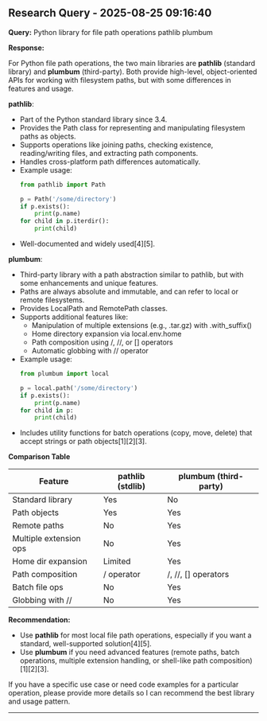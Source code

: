 
## Research Query - 2025-08-25 09:16:40

**Query:** Python library for file path operations pathlib plumbum

**Response:**

For Python file path operations, the two main libraries are **pathlib** (standard library) and **plumbum** (third-party). Both provide high-level, object-oriented APIs for working with filesystem paths, but with some differences in features and usage.

**pathlib**:
- Part of the Python standard library since 3.4.
- Provides the Path class for representing and manipulating filesystem paths as objects.
- Supports operations like joining paths, checking existence, reading/writing files, and extracting path components.
- Handles cross-platform path differences automatically.
- Example usage:
  ```python
  from pathlib import Path

  p = Path('/some/directory')
  if p.exists():
      print(p.name)
  for child in p.iterdir():
      print(child)
  ```
- Well-documented and widely used[4][5].

**plumbum**:
- Third-party library with a path abstraction similar to pathlib, but with some enhancements and unique features.
- Paths are always absolute and immutable, and can refer to local or remote filesystems.
- Provides LocalPath and RemotePath classes.
- Supports additional features like:
  - Manipulation of multiple extensions (e.g., .tar.gz) with .with_suffix()
  - Home directory expansion via local.env.home
  - Path composition using /, //, or [] operators
  - Automatic globbing with // operator
- Example usage:
  ```python
  from plumbum import local

  p = local.path('/some/directory')
  if p.exists():
      print(p.name)
  for child in p:
      print(child)
  ```
- Includes utility functions for batch operations (copy, move, delete) that accept strings or path objects[1][2][3].

**Comparison Table**

| Feature                  | pathlib (stdlib) | plumbum (third-party) |
|--------------------------|------------------|-----------------------|
| Standard library         | Yes              | No                    |
| Path objects             | Yes              | Yes                   |
| Remote paths             | No               | Yes                   |
| Multiple extension ops   | No               | Yes                   |
| Home dir expansion       | Limited          | Yes                   |
| Path composition         | / operator       | /, //, [] operators   |
| Batch file ops           | No               | Yes                   |
| Globbing with //         | No               | Yes                   |

**Recommendation:**  
- Use **pathlib** for most local file path operations, especially if you want a standard, well-supported solution[4][5].
- Use **plumbum** if you need advanced features (remote paths, batch operations, multiple extension handling, or shell-like path composition)[1][2][3].

If you have a specific use case or need code examples for a particular operation, please provide more details so I can recommend the best library and usage pattern.

---
